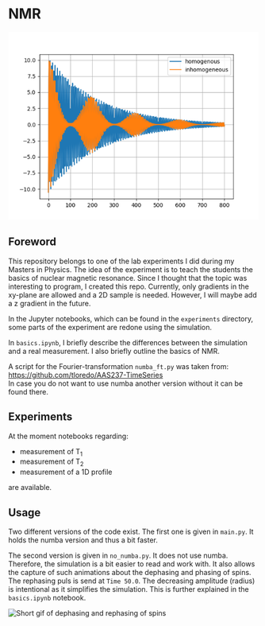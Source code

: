 # NMR

![Spin Echo image](figures/spin-echos.png)

## Foreword
This repository belongs to one of the lab experiments I did during
my Masters in Physics. 
The idea of the experiment is to teach the students the basics of 
nuclear magnetic resonance. 
Since I thought that the topic was interesting to program, I created this repo.
Currently, only gradients in the xy-plane are allowed and a 2D sample is needed.
However, I will maybe add a z gradient in the future.

In the Jupyter notebooks, which can be found in the `experiments` directory, some parts of the experiment are redone using the 
simulation.

In `basics.ipynb`, I briefly describe the differences between the simulation
and a real measurement. I also briefly outline the basics of NMR.


A script for the Fourier-transformation `numba_ft.py` was taken from:
https://github.com/tloredo/AAS237-TimeSeries  
In case you do not want to use numba another version without it can be found there.

## Experiments
At the moment notebooks regarding:
- measurement of T<sub>1</sub>
- measurement of T<sub>2</sub>
- measurement of a 1D profile

are available.


## Usage
Two different versions of the code exist. 
The first one is given in `main.py`. It holds the numba version and thus
a bit faster. 

The second version is given in `no_numba.py`. It does not use numba.
Therefore, the simulation is a bit easier to read and work with. 
It also allows the capture of such animations about the 
dephasing and phasing of spins. The rephasing puls is send at `Time 50.0`.
The decreasing amplitude (radius) is intentional as it simplifies the simulation. 
This is further explained in the `basics.ipynb` notebook.

![Short gif of dephasing and rephasing of spins](figures/basics/spin_echo.gif)
